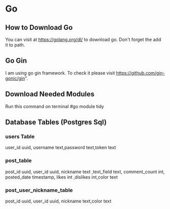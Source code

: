 # Go

## How to Download Go

You can visit at https://golang.org/dl/ to download go. Don't forget the add it to path.

## Go Gin

I am using go gin framework. To check it please visit https://github.com/gin-gonic/gin".

## Download Needed Modules

Run this command on terminal 
#go module tidy

## Database Tables (Postgres Sql)
### users Table
user_id uuid, username text,password text,token text 
### post_table 
post_id uuid, user_id uuid, nickname text ,text_field text, comment_count int, posted_date timestamp, likes int ,dislikes int,color text
### post_user_nickname_table
post_id uuid, user_id uuid, nickname text,color text